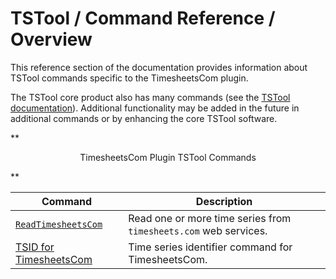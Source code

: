 # TSTool / Command Reference / Overview #

This reference section of the documentation provides information about TSTool commands specific to the TimesheetsCom plugin.

The TSTool core product also has many commands (see the
[TSTool documentation](https://opencdss.state.co.us/tstool/latest/doc-user/command-ref/overview/)).
Additional functionality may be added in the future in additional commands or by enhancing the core TSTool software.

**<p style="text-align: center;">
TimesheetsCom Plugin TSTool Commands
</p>**

| **Command** | **Description** |
| -- | -- |
| [`ReadTimesheetsCom`](ReadTimesheetsCom/ReadTimesheetsCom.md) | Read one or more time series from `timesheets.com` web services. |
| [TSID for TimesheetsCom](TSID/TSID.md) | Time series identifier command for TimesheetsCom. |
